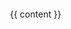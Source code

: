 <!DOCTYPE html>
<html>
　<head>
　　<meta http-equiv="content-type" content-type="text/html; charset=utf-8" />
　　　<title>{{ page.title }}</title>
　</head>
　<body>

　　{{ content }}

　</body>
</html>
